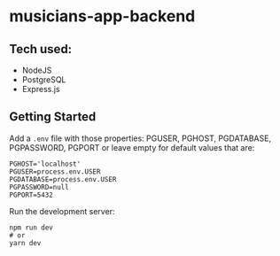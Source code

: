 # musicians-app-backend

## Tech used:
* NodeJS 
* PostgreSQL 
* Express.js

## Getting Started

Add a `.env` file with those properties:
PGUSER, PGHOST, PGDATABASE, PGPASSWORD, PGPORT
or leave empty for default values that are:
```
PGHOST='localhost'
PGUSER=process.env.USER
PGDATABASE=process.env.USER
PGPASSWORD=null
PGPORT=5432
```

Run the development server:
```
npm run dev
# or
yarn dev
```
